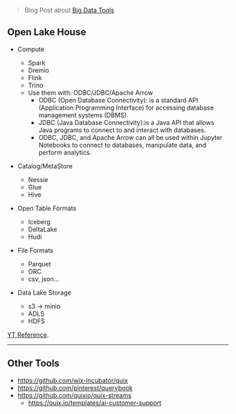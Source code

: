 > Blog Post about [Big Data Tools](https://jalcocert.github.io/JAlcocerT/big-data-tools-for-data-analytics/)

## Open Lake House

* Compute
    * Spark
    * Dremio
    * Flink
    * Trino
    * Use them with: ODBC/JDBC/Apache Arrow
        * ODBC (Open Database Connectivity): is a standard API (Application Programming Interface) for accessing database management systems (DBMS).
        * JDBC (Java Database Connectivity):is a Java API that allows Java programs to connect to and interact with databases.
        * ODBC, JDBC, and Apache Arrow can all be used within Jupyter Notebooks to connect to databases, manipulate data, and perform analytics.

* Catalog/MetaStore
    * Nessie
    * Glue
    * Hive

* Open Table Formats
    * Iceberg
    * DeltaLake
    * Hudi

* File Formats
    * Parquet
    * ORC
    * csv, json...

* Data Lake Storage
    * s3 -> minio
    * ADLS
    * HDFS

[YT Reference](https://www.youtube.com/watch?v=aMOycqeqlmM).

---

## Other Tools

* https://github.com/wix-incubator/quix
* https://github.com/pinterest/querybook
* https://github.com/quixio/quix-streams
    * https://quix.io/templates/ai-customer-support